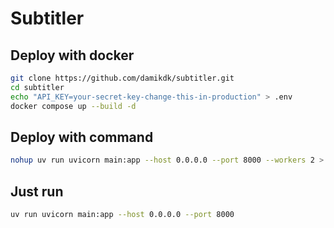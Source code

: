# Subtitler

## Deploy with docker

```bash
git clone https://github.com/damikdk/subtitler.git
cd subtitler
echo "API_KEY=your-secret-key-change-this-in-production" > .env
docker compose up --build -d
```

## Deploy with command
```bash
nohup uv run uvicorn main:app --host 0.0.0.0 --port 8000 --workers 2 > api.log 2>&1 &
```

## Just run
```bash
uv run uvicorn main:app --host 0.0.0.0 --port 8000
```
